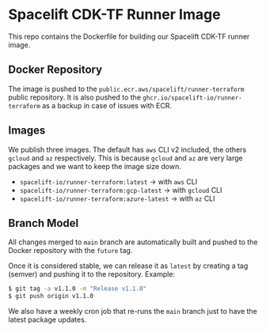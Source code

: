 # Spacelift CDK-TF Runner Image

This repo contains the Dockerfile for building our Spacelift CDK-TF runner image.

## Docker Repository

The image is pushed to the `public.ecr.aws/spacelift/runner-terraform` public repository. It
is also pushed to the `ghcr.io/spacelift-io/runner-terraform` as a backup in case of issues
with ECR.

## Images

We publish three images. The default has `aws` CLI v2 included, the others
`gcloud` and `az` respectively.
This is because `gcloud` and `az` are very large packages and we want to keep the image size down.

- `spacelift-io/runner-terraform:latest` -> with `aws` CLI
- `spacelift-io/runner-terraform:gcp-latest` -> with `gcloud` CLI
- `spacelift-io/runner-terraform:azure-latest` -> with `az` CLI

## Branch Model

All changes merged to `main` branch are automatically built and pushed to the Docker repository with the `future` tag.

Once it is considered stable, we can release it as `latest` by creating a tag (semver) and pushing it to the
repository. Example:

```bash
$ git tag -a v1.1.0 -m "Release v1.1.0"
$ git push origin v1.1.0
```

We also have a weekly cron job that re-runs the `main` branch just to have the latest package updates.
